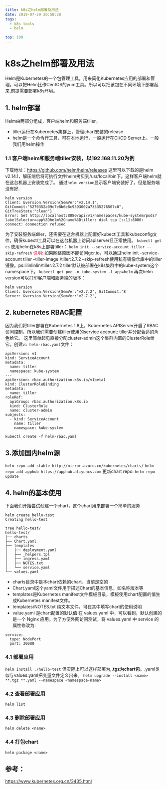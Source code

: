 ```yaml
---
title: k8s之helm部署及用法
date: 2019-07-29 20:58:28
tags: 
  - k8s tools
  - helm

top: 100
---
```

# k8s之helm部署及用法
Helm是Kubernetes的一个包管理工具，用来简化Kubernetes应用的部署和管理。可以把Helm比作CentOS的yum工具。所以可以把该包在不同环境下部署起来,前提需要部署k8s环境。
<!--more--> 
## 1. helm部署
Helm由两部分组成，客户端helm和服务端tiller。
* tiller运行在Kubernetes集群上，管理chart安装的release
* helm是一个命令行工具，可在本地运行，一般运行在CI/CD Server上。一般我们用helm操作

### 1.1 客户端helm和服务端tiller安装，以192.168.11.20为例
下载地址：https://github.com/helm/helm/releases
这里可以下载的是helm v2.14.1，解压缩后将可执行文件helm拷贝到/usr/local/bin下。这样客户端helm就在这台机器上安装完成了。
通过`helm version`显示客户端安装好了，但是服务端没有好.
```
helm version
Client: &version.Version{SemVer:"v2.14.1", GitCommit:"5270352a09c7e8b6e8c9593002a73535276507c0", GitTreeState:"clean"}
Error: Get http://localhost:8080/api/v1/namespaces/kube-system/pods?labelSelector=app%3Dhelm%2Cname%3Dtiller: dial tcp [::1]:8080: connect: connection refused
```
为了安装服务端tiller，还需要在这台机器上配置好kubectl工具和kubeconfig文件，确保kubectl工具可以在这台机器上访问apiserver且正常使用。
`kubectl get cs`
使用helm在k8s上部署tiller：
`helm init --service-account tiller --skip-refresh`
<font color=#DC143C >说明:</font>
如果网络原因不能访问gcr.io，可以通过helm init –service-account tiller –tiller-image <your-docker-registry>/tiller:2.7.2 –skip-refresh使用私有镜像仓库中的tiller镜像。ps:lilinlinlin/tiller:2.7.2
tiller默认被部署在k8s集群中的kube-system这个namespace下。
`kubectl get pod -n kube-system -l app=helm`
再次helm version可以打印客户端和服务端的版本：
```
helm version
Client: &version.Version{SemVer:"v2.7.2", GitCommit:"8
Server: &version.Version{SemVer:"v2.7.2",
```

## 2. kubernetes RBAC配置
因为我们将tiller部署在Kubernetes 1.8上，Kubernetes APIServer开启了RBAC访问控制，所以我们需要创建tiller使用的service account: tiller并分配合适的角色给它。
这里简单起见直接分配cluster-admin这个集群内置的ClusterRole给它。创建`vi helm-rbac.yaml`文件：

```
apiVersion: v1
kind: ServiceAccount
metadata:
  name: tiller
  namespace: kube-system
---
apiVersion: rbac.authorization.k8s.io/v1beta1
kind: ClusterRoleBinding
metadata:
  name: tiller
roleRef:
  apiGroup: rbac.authorization.k8s.io
  kind: ClusterRole
  name: cluster-admin
subjects:
  - kind: ServiceAccount
    name: tiller
    namespace: kube-system
```

`kubectl create -f helm-rbac.yaml`
## 3.添加国内helm源
`helm repo add stable http://mirror.azure.cn/kubernetes/charts/`
`helm repo add apphub https://apphub.aliyuncs.com`
更新chart repo: `helm repo update`
## 4. helm的基本使用
下面我们开始尝试创建一个chart，这个chart用来部署一个简单的服务
```
helm create hello-test
Creating hello-test

tree hello-test/
hello-test/
├── charts
├── Chart.yaml
├── templates
│   ├── deployment.yaml
│   ├── _helpers.tpl
│   ├── ingress.yaml
│   ├── NOTES.txt
│   └── service.yaml
└── values.yaml
```
* charts目录中是本chart依赖的chart，当前是空的
* Chart.yaml这个yaml文件用于描述Chart的基本信息，如名称版本等
* templates是Kubernetes manifest文件模板目录，模板使用chart配置的值生成Kubernetes manifest文件。
* templates/NOTES.txt 纯文本文件，可在其中填写chart的使用说明
* value.yaml 是chart配置的默认值
在 values.yaml 中，可以看到，默认创建的是一个 Nginx 应用。为了方便外网访问测试，将 values.yaml 中 service 的属性修改为:
```
service:
  type: NodePort
  port: 30080
```
### 4.1 部署应用
`helm install ./hello-test`
但实际上可以这样部署为,**.tgz为chart包，**.yaml类似与values.yaml把变量文件定义出来。
`helm upgrade --install <name> **.tgz **.yaml --namespace <namespace-name>`
### 4.2 查看部署应用
`helm list`
### 4.3 删除部署应用
`helm delete <name>`
### 4.4 打包chart
`helm package <name>`

## 参考：
https://www.kubernetes.org.cn/3435.html
